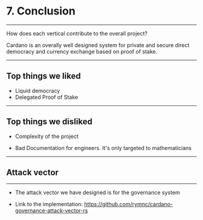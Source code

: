 <!-- .slide: data-background-color="#8D3AED" -->

# 7. Conclusion

---

How does each vertical contribute to the overall project?

Cardano is an overally well designed system for private and secure direct democracy and currency exchange based on proof of stake.

---

## Top things we liked

- Liquid democracy
- Delegated Proof of Stake

---

## Top things we disliked

- Complexity of the project

- Bad Documentation for engineers. It's only targeted to mathematicians

---

## Attack vector

---

- The attack vector we have designed is for the governance system

- Link to the implementation: https://github.com/rymnc/cardano-governance-attack-vector-rs